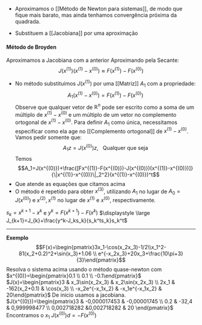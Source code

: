 - Aproximamos o [[Método de Newton para sistemas]], de modo que fique mais barato, mas ainda tenhamos convergência próxima da quadrada.

- Substituem a [[Jacobiana]] por uma aproximação

#### Método de Broyden
Aproximamos a Jacobiana com a anterior
Aproximando pela Secante:
$$J(x^{(1)})(x^{(1)}-x^{(0)}) \approx F(x^{(1)})-F(x^{(0)})$$
- No método substituímos $J(x^{(1)})$ por uma [[Matriz]] $A_1$ com a propriedade:
$$A_1(x^{(1)}-x^{(0)})=F(x^{(1)})-F(x^{(0)})$$
Observe que qualquer vetor de $\mathbb{R}^n$ pode ser escrito como a soma de um múltiplo de $x^{(1)}-x^{(0)}$ e um múltiplo de um vetor no complemento ortogonal de $x^{(1)}-x^{(0)}$. Para definir $A_1$ como única, necessitamos especificar como ela age no [[Complemento ortogonal]] de $x^{(1)}-x^{(0)}$. Vamos pedir somente que:
$$A_1z=J(x^{(0)})z, ~~~\text{Qualquer que seja}$$
Temos$$A_1=J(x^{(0)})+\frac{[Fx^{(1)}-F(x^{(0)})-J(x^{(0)})(x^{(1)}-x^{(0)})]}{\|x^{(1)}-x^{(0)}\|_2^2}(x^{(1)}-x^{(0)})^t$$
- Que atende as equações que citamos acima
- O método é repetido para obter $x^{(3)}$, utilizando $A_1$ no lugar de $A_0=J(x^{(0)})$ e $x^{(2)}, x^{(1)}$ no lugar de $x^{(1)}$ e $x^{(0)}$, respectivamente.

$s_k=x^{k+1}-x^{k}$ e $y^k=F(x^{k+1})-F(x^k)$ 
$\displaystyle \large J_{k+1}=J_{k}+\frac{y^k-J_ks_k}{s_k^ts_k}s_k^t$ 

----
**Exemplo**
$$F(x)=\begin{pmatrix}3x_1-\cos(x_2x_3)-1/2\\x_1^2-81(x_2+0.2)^2+\sin(x_3)+1.06 \\ e^{-x_2x_3}+20x_3+\frac{10\pi+3}{3}\end{pmatrix}$$
Resolva o sistema acima usando o método quase-newton com $x^{(0)}=\begin{pmatrix}0.1 \\ 0.1 \\ -0.1\end{pmatrix}$ 
$J(x)=\begin{pmatrix}3 & x_3\sin(x_2x_3) & x_2\sin(x_2x_3) \\ 2x_1 & -162(x_2+0.1) & \cos(x_3) \\ -x_2e^{-x_1x_2} & -x_1e^{-x_1x_2} & 20\end{pmatrix}$
De inicio usamos a jacobiana.
$J(x^{(0)})=\begin{pmatrix}3 & -0,000017453 & -0,00001745 \\ 0.2 & -32,4 & 0,999998477 \\ 0,002718282 &0,002718282 & 20 \end{pmatrix}$ 
Encontramos o $x_1$
$J(x^{(0)})d=-F(x^{(0)})$ 